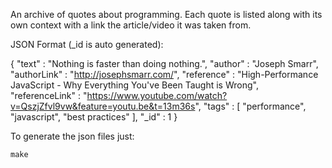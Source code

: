 An archive of quotes about programming.
Each quote is listed along with its own context with a link the article/video it was taken from.

JSON Format (_id is auto generated):

{
	"text" : "Nothing is faster than doing nothing.",
	"author" : "Joseph Smarr",
	"authorLink" : "http://josephsmarr.com/",
	"reference" : "High-Performance JavaScript - Why Everything You've Been Taught is Wrong",
	"referenceLink" : "https://www.youtube.com/watch?v=QszjZfvl9vw&feature=youtu.be&t=13m36s",
	"tags" : [
		"performance",
		"javascript",
		"best practices"
	],
	"_id" : 1
}

To generate the json files just:

```
make
```